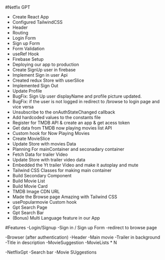 

#Netfix GPT

- Create React App
- Configured TailwindCSS
- Header
- Routing
- Login Form
- Sign up Form
- Form Validation
- useRef Hook
- Firebase Setup
- Deploying our app to production 
- Create SignUp user in firebase
- Implement Sign in user Api
- Created redux Store with userSlice
- Implemented Sign Out
- Update Profile
- BugFix: Sign Up user displayName and profile picture updated.
- BugFix: if the user is not logged in redirect to /browse to login page and vice versa
- Unsubscribe to the onAuthStateChanged callback
- Add hardcoded values to the constants file
- Register for TMDB API & create an app & get acess token 
- Get data from TMDB now playing movies list API
- Custom hook for Now Playing Movies
- Create MovieSlice
- Update Store with movies Data
- Planning For mainContainer and seconadary container
- Fetch Data for trailer Video
- Update Store with trailer video data
- Embedded the Yt trailer Video and make it autoplay and mute 
- Tailwind CSS Classes for making main container
- Build Secondary Component
- Build Movie List
- Build Movie Card
- TMDB Image CDN URL
- Made the Browse page Amazing with Tailwind CSS
- usePopularmovie Custom hook
- Gpt Search Page
- Gpt Search Bar
- (Bonus) Multi Language feature in our App








#Features
-Login/Signup
   -Sign in / Sign up Form
   -redirect to browse page

-Browser (after authentication)
    -Header
    -Main movie
        -Trailer in background
        -Title in description
        -MovieSuggestion
             -MovieLists * N

-NetflixGpt
   -Search bar
   -Movie SUggestions

